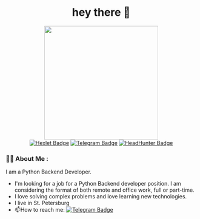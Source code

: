 <h1 align="center">hey there 👋</h1>

<div id="header" align="center">
  <img src="https://media.giphy.com/media/v1.Y2lkPTc5MGI3NjExdzJuOXlvM25ldGVqejM1ajlvc21zb2YzcW1sMHlnanF5MmptYXl0ZSZlcD12MV9pbnRlcm5hbF9naWZfYnlfaWQmY3Q9Zw/qgQUggAC3Pfv687qPC/giphy.gif" width="300"/>
</div>
<div id="badges" align="center">
  <a href="https://ru.hexlet.io/u/user-7fbbc79ed0c8603a">
    <img src="https://img.shields.io/badge/Hexlet-grey?style=for-the-badge&logo=Hexlet&link=https%3A%2F%2Fru.hexlet.io%2Fu%2Fuser-7fbbc79ed0c8603a" alt="Hexlet Badge"/></a>
  <a href="https://t.me/chevgeny">
    <img src="https://img.shields.io/badge/Telegram-blue?style=for-the-badge&logo=Telegram&link=https%3A%2F%2Ft.me%2Fchevgeny" alt="Telegram Badge"/></a>
  <a href="https://spb.hh.ru/resume/ccc95917ff0bc5acb00039ed1f745a4f49776c">
    <img src="https://img.shields.io/badge/HH.ru-red?style=for-the-badge&logo=HeadHunter&link=https%3A%2F%2Fspb.hh.ru%2Fresume%2Fccc95917ff0bc5acb00039ed1f745a4f49776c" alt="HeadHunter Badge"/></a>
  <div>
    <img src="https://komarev.com/ghpvc/?username=EvgenyCh97&style=flat-square&color=blue" alt=""/>
  </div>
</div>

### :man_technologist: About Me :
I am a Python Backend Developer.

- I'm looking for a job for a Python Backend developer position. I am considering the format of both remote and office work, full or part-time.
- I love solving complex problems and love learning new technologies.
- I live in St. Petersburg
- :mailbox:How to reach me: <a href="https://t.me/chevgeny"><img src="https://img.shields.io/badge/Telegram-blue?style=social&logo=Telegram&link=https%3A%2F%2Ft.me%2Fchevgeny" alt="Telegram Badge"/></a>
